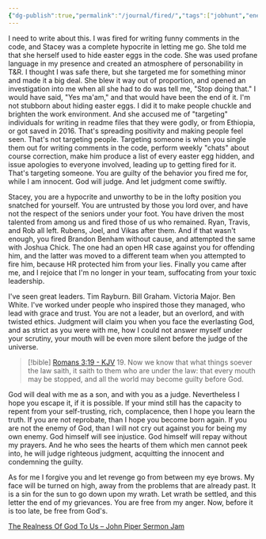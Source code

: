 ```yaml
---
{"dg-publish":true,"permalink":"/journal/fired/","tags":["jobhunt","enemylove","forgiveness"],"created":"May 15, 2024, 6:26 PM"}
---
```



I need to write about this. I was fired for writing funny comments in the code, and Stacey was a complete hypocrite in letting me go. She told me that she herself used to hide easter eggs in the code. She was used profane language in my presence and created an atmosphere of personability in T&R. I thought I was safe there, but she targeted me for something minor and made it a big deal. She blew it way out of proportion, and opened an investigation into me when all she had to do was tell me, "Stop doing that." I would have said, "Yes ma'am," and that would have been the end of it. I'm not stubborn about hiding easter eggs. I did it to make people chuckle and brighten the work environment. And she accused me of "targeting" individuals for writing in readme files that they were godly, or from Ethiopia, or got saved in 2016. That's spreading positivity and making people feel seen. That's not targeting people. Targeting someone is when you single them out for writing comments in the code, perform weekly "chats" about course correction, make him produce a list of every easter egg hidden, and issue apologies to everyone involved, leading up to getting fired for it. That's targeting someone. You are guilty of the behavior you fired me for, while I am innocent. God will judge. And let judgment come swiftly.

Stacey, you are a hypocrite and unworthy to be in the lofty position you snatched for yourself. You are untrusted by those you lord over, and have not the respect of the seniors under your foot. You have driven the most talented from among us and fired those of us who remained. Ryan, Travis, and Rob all left. Rubens, Joel, and Vikas after them. And if that wasn't enough, you fired Brandon Benham without cause, and attempted the same with Joshua Chick. The one had an open HR case against you for offending him, and the latter was moved to a different team when you attempted to fire him, because HR protected him from your lies. Finally you came after me, and I rejoice that I'm no longer in your team, suffocating from your toxic leadership.

I've seen great leaders. Tim Rayburn. Bill Graham. Victoria Major. Ben White. I've worked under people who inspired those they managed, who lead with grace and trust. You are not a leader, but an overlord, and with twisted ethics. Judgment will claim you when you face the everlasting God, and as strict as you were with me, how I could not answer myself under your scrutiny, your mouth will be even more silent before the judge of the universe.

> [!bible] [Romans 3:19 - KJV](https://bible-api.com/Romans+3:19?translation=kjv)
> 19. Now we know that what things soever the law saith, it saith to them who are under the law: that every mouth may be stopped, and all the world may become guilty before God.

God will deal with me as a son, and with you as a judge. Nevertheless I hope you escape it, if it is possible. If your mind still has the capacity to repent from your self-trusting, rich, complacence, then I hope you learn the truth. If you are not reprobate, than I hope you become born again. If you are not the enemy of God, than I will not cry out against you for being my own enemy. God himself will see injustice. God himself will repay without my prayers. And he who sees the hearts of them which men cannot peek into, he will judge righteous judgment, acquitting the innocent and condemning the guilty.

As for me I forgive you and let revenge go from between my eye brows. My face will be turned on high, away from the problems that are already past. It is a sin for the sun to go down upon my wrath. Let wrath be settled, and this letter the end of my grievances. You are free from my anger. Now, before it is too late, be free from God's.

[The Realness Of God To Us – John Piper Sermon Jam](https://www.youtube.com/watch?v=meHnFeDcDOc&list=PLd8VdbWP8YWsxX9aJJs9mXrxieFg5eBTf&index=47)